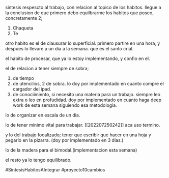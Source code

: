 sintesis respescto al trabajo, con relacion al topico de los habitos. llegue a la conclusion de que primero debo equilbrarme los habitos que poseo, concretamente 2;

1. Chaqueta
2. Te

otro habito es el de clausurar lo superficial. primero partire en una hora, y despues lo llevare a un dia a la semana. que es el santo crial.

el habito de procesar, que ya lo estoy implementando, y confio en el. 

el de relacion a tener siempre de sobra;
1. de tiempo
2. de utencilios, 2 de sobra. lo doy por implementado en cuanto compre el cargador del ipad. 
3. de conociimiento, si necesito una materia para un trabajo. siempre leo extra o leo en profudidad. doy por implementado en cuanto haga deep work de esta semana siguiendo esa metodologia.

lo de organizar en escala de un dia. 

lo de tener minimo vital para trabajar. [[202207250242]] aca uso termino.

y lo del trabajo focalizado; tener que escribir que hacer en una hoja y pegarlo en la pizarra. (doy por implementado en 3 dias.)

lo de la madera para el bimodal.(implementacion esta semana)

el resto ya lo tengo equilibrado.


#SintesisHabitosAIntegrar
#proyecto10cambios 